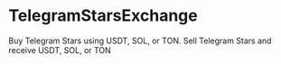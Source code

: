 # TelegramStarsExchange
Buy Telegram Stars using USDT, SOL, or TON. Sell Telegram Stars and receive USDT, SOL, or TON

